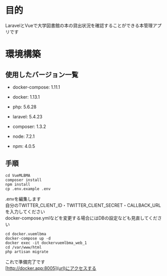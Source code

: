 # 目的

LaravelとVueで大学図書館の本の貸出状況を確認することができる本管理アプリです

# 環境構築

## 使用したバージョン一覧

- docker-compose: 1.11.1

- docker: 1.13.1

- php: 5.6.28

- laravel: 5.4.23

- composer: 1.3.2

- node: 7.2.1

- npm: 4.0.5

## 手順

```
cd VueMLBMA
composer install
npm install
cp .env.example .env
```

.envを編集します  
自分のTWITTER_CLIENT_ID・TWITTER_CLIENT_SECRET・CALLBACK_URLを入力してください  
docker-compose.ymlなどを変更する場合にはDBの設定なども見直してください

```
cd docker.vuemlbma
docker-compose up -d
docker exec -it dockervuemlbma_web_1
cd /var/www/html
php artisan migrate
```

これで準備完了です  
[http://docker.app:8005](url)にアクセスする
